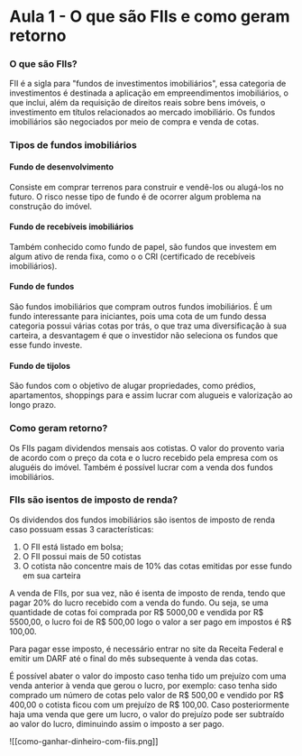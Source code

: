
# Aula 1 - O que são FIIs e como geram retorno

### O que são FIIs?

FII é a sigla para "fundos de investimentos imobiliários", essa categoria de investimentos é destinada a aplicação em empreendimentos imobiliários, o que inclui, além da requisição de direitos reais sobre bens imóveis, o investimento em títulos relacionados ao mercado imobiliário. Os fundos imobiliários são negociados por meio de compra e venda de cotas.

### Tipos de fundos imobiliários

#### Fundo de desenvolvimento
Consiste em comprar terrenos para construir e vendê-los ou alugá-los no futuro. O risco nesse tipo de fundo é de ocorrer algum problema na construção do imóvel. 

#### Fundo de recebíveis imobiliários
Também conhecido como fundo de papel, são fundos que investem em algum ativo de renda fixa, como o o CRI (certificado de recebíveis imobiliários).

#### Fundo de fundos
São fundos imobiliários que compram outros fundos imobiliários. É um fundo interessante para iniciantes, pois uma cota de um fundo dessa categoria possui várias cotas por trás, o que traz uma diversificação à sua carteira, a desvantagem é que o investidor não seleciona os fundos que esse fundo investe.

#### Fundo de tijolos
São fundos com o objetivo de alugar propriedades, como prédios, apartamentos, shoppings para e assim lucrar com alugueis e valorização ao longo prazo.

### Como geram retorno?

Os FIIs pagam dividendos mensais aos cotistas. O valor do provento varia de acordo com o preço da cota e o lucro recebido pela empresa com os aluguéis do imóvel. Também é possível lucrar com a venda dos fundos imobiliários.

### FIIs são isentos de imposto de renda?

Os dividendos dos fundos imobiliários são isentos de imposto de renda caso possuam essas 3 características:

1. O FII está listado em bolsa;
2. O FII possui mais de 50 cotistas
3. O cotista não concentre mais de 10% das cotas emitidas por esse fundo em sua carteira

A venda de FIIs, por sua vez, não é isenta de imposto de renda, tendo que pagar 20% do lucro recebido com a venda do fundo. Ou seja, se uma quantidade de cotas foi comprada por R$ 5000,00 e vendida por R$ 5500,00, o lucro foi de R$ 500,00 logo o valor a ser pago em impostos é R$ 100,00.

Para pagar esse imposto, é necessário entrar no site da Receita Federal e emitir um DARF até o final do mês subsequente à venda das cotas.

É possível abater o valor do imposto caso tenha tido um prejuízo com uma venda anterior à venda que gerou o lucro, por exemplo: caso tenha sido comprado um número de cotas pelo valor de R$ 500,00 e vendido por R$ 400,00 o cotista ficou com um prejuízo de R$ 100,00. Caso posteriormente haja uma venda que gere um lucro, o valor do prejuízo pode ser subtraído ao valor do lucro, diminuindo assim o imposto a ser pago.

![[como-ganhar-dinheiro-com-fiis.png]]